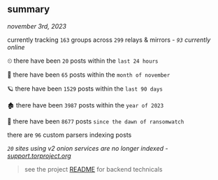 
## summary
_november 3rd, 2023_

currently tracking `163` groups across `299` relays & mirrors - _`93` currently online_

⏲ there have been `20` posts within the `last 24 hours`

🦈 there have been `65` posts within the `month of november`

🪐 there have been `1529` posts within the `last 90 days`

🏚 there have been `3987` posts within the `year of 2023`

🦕 there have been `8677` posts `since the dawn of ransomwatch`

there are `96` custom parsers indexing posts

_`20` sites using v2 onion services are no longer indexed - [support.torproject.org](https://support.torproject.org/onionservices/v2-deprecation/)_

> see the project [README](https://github.com/joshhighet/ransomwatch#ransomwatch--) for backend technicals
